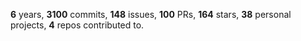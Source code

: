 **6** years, **3100** commits, **148** issues, **100** PRs, **164** stars, **38** personal projects, **4** repos contributed to.
